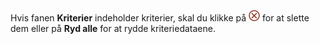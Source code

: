 <!-- markdownlint-disable-file MD041 -->
Hvis fanen **Kriterier** indeholder kriterier, skal du klikke på ![ikon][img3] for at slette dem eller på **Ryd alle** for at rydde kriteriedataene.

<!-- Referenced images -->
[img3]: ../../../../../common/icons/delete-circle-red.png
